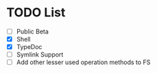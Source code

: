 # TODO List

- [ ] Public Beta
- [x] Shell
- [x] TypeDoc
- [ ] Symlink Support
- [ ] Add other lesser used operation methods to FS
